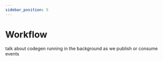 ```yaml
---
sidebar_position: 5
---
```


# Workflow

talk about codegen running in the background as we publish or consume events
